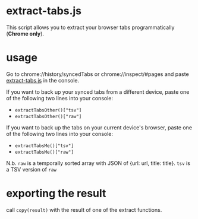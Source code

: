 # extract-tabs.js
This script allows you to extract your browser tabs programmatically (**Chrome only**).

# usage
Go to chrome://history/syncedTabs or chrome://inspect/#pages and paste [extract-tabs.js](extract-tabs.js) in the console.

If you want to back up your synced tabs from a different device, paste one of the following two lines into your console:
- `extractTabsOther()["tsv"]`
- `extractTabsOther()["raw"]`

If you want to back up the tabs on your current device's browser, paste one of the following two lines into your console:
- `extractTabsMe()["tsv"]`
- `extractTabsMe()["raw"]`

N.b.
`raw` is a temporally sorted array with JSON of {url: url, title: title}.
`tsv` is a TSV version of `raw`

# exporting the result
call `copy(result)` with the result of one of the extract functions.
